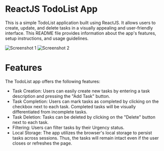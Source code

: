 <h1>ReactJS TodoList App</h1>

  <p>This is a simple TodoList application built using ReactJS. It allows users to create, update, and delete tasks in a visually appealing and user-friendly interface. This README file provides information about the app's features, setup instructions, and usage guidelines.</p>

  <div>
    <img src="https://github.com/Aminkbi/TodolistReact/assets/130156835/418b644e-7c04-4991-aa7c-7ac32c7c5794" alt="Screenshot 1">
    <img src="https://github.com/Aminkbi/TodolistReact/assets/130156835/3e3bd122-9c6a-4aaf-a5c7-421b1b61ed27" alt="Screenshot 2">
  </div>

  <h1>Features</h1>

  <p>The TodoList app offers the following features:</p>

  <ul>
    <li>Task Creation: Users can easily create new tasks by entering a task description and pressing the "Add Task" button.</li>
    <li>Task Completion: Users can mark tasks as completed by clicking on the checkbox next to each task. Completed tasks will be visually differentiated from incomplete tasks.</li>
    <li>Task Deletion: Tasks can be deleted by clicking on the "Delete" button next to each task.</li>
    <li>Filtering: Users can filter tasks by their Urgency status.</li>
    <li>Local Storage: The app utilizes the browser's local storage to persist tasks across sessions. Thus, the tasks will remain intact even if the user closes or refreshes the page.</li>
  </ul>

